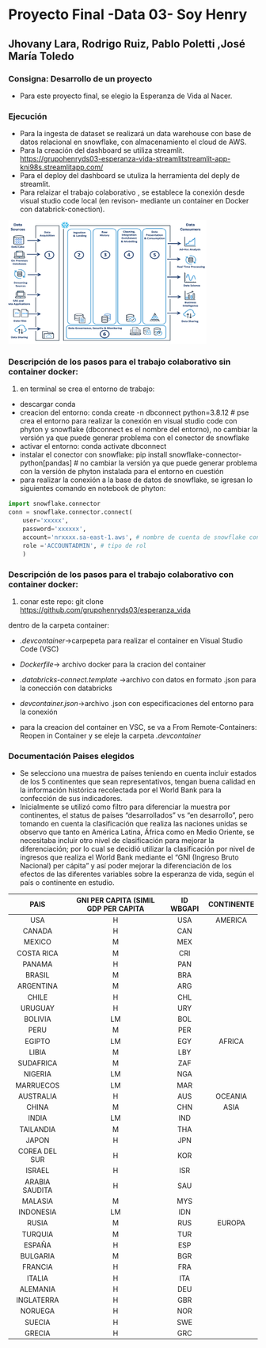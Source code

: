 # Proyecto Final -Data 03- Soy Henry
## Jhovany Lara, Rodrigo Ruiz, Pablo Poletti ,José María Toledo

### Consigna: Desarrollo de un proyecto

- Para este proyecto final, se elegio la Esperanza de Vida al Nacer.


### Ejecución

- Para la ingesta de dataset se realizará un data warehouse con base de datos relacional en snowflake, con almacenamiento el cloud de AWS. 
- Para la creación del dashboard se utiliza streamlit. https://grupohenryds03-esperanza-vida-streamlitstreamlit-app-kni98s.streamlitapp.com/
- Para el deploy del dashboard se utuliza la herramienta del deply de streamlit.
- Para relaizar el trabajo colaborativo , se establece la conexión desde visual studio code local (en revison- mediante un container en Docker con databrick-conection).

<img src="/imagenes/engineering snowflake2.png" width="400" height="250"/>



### Descripción de los pasos para el trabajo colaborativo sin container docker:

1. en terminal se crea el entorno de trabajo:
- descargar conda
- creacion del entorno: conda create -n dbconnect python=3.8.12 # pse crea el entorno para realizar la conexión en visual studio code con phyton y snowflake (dbconnect es el nombre del entorno), no cambiar la versión ya que puede generar problema con el conector de snowflake
- activar el entorno: conda activate dbconnect
- instalar el conector con snowflake: pip install snowflake-connector-python[pandas] # no cambiar la versión ya que puede generar problema con la versión de phyton instalada para el entorno en cuestión
- para realizar la conexión a la base de datos de snowflake, se igresan lo siguientes comando en notebook de phyton:

```python
import snowflake.connector
conn = snowflake.connector.connect(
    user='xxxxx',
    password='xxxxxx',
    account='nrxxxx.sa-east-1.aws', # nombre de cuenta de snowflake con su región asgnada en cloud AWS
    role ='ACCOUNTADMIN', # tipo de rol
    )
```

### Descripción de los pasos para el trabajo colaborativo con container docker:

1. conar este repo: git clone https://github.com/grupohenryds03/esperanza_vida

dentro de la carpeta container:

- *.devcontainer*->carpepeta para realizar el container en Visual Studio Code (VSC)

- *Dockerfile*-> archivo docker para la cracion del container

- *.databricks-connect.template* ->archivo con datos en formato .json para la conección con databricks

- *devcontainer.json*->archivo .json con especificaciones del entorno para la conexión 

- para la creacion del container en VSC, se va a From Remote-Containers: Reopen in Container y se eleje la carpeta *.devcontainer*


### Documentación Paises elegidos

- Se selecciono una muestra de países teniendo en cuenta incluir estados de los 5 continentes que sean representativos, tengan buena calidad en la información histórica recolectada por el World Bank para la confección de sus indicadores.
-  Inicialmente se utilizó como filtro para diferenciar la muestra por continentes, el status de países “desarrollados” vs “en desarrollo”, pero tomando en cuenta la clasificación que realiza las naciones unidas se observo que tanto en América Latina, África como en Medio Oriente, se necesitaba incluir otro nivel de clasificación para mejorar la diferenciación; por lo cual se decidió utilizar la clasificación por nivel de ingresos que realiza el World Bank mediante el “GNI (Ingreso Bruto Nacional)  per cápita” y así poder mejorar la diferenciación de los efectos de las diferentes variables sobre la esperanza de vida, según el país o continente en estudio.


|      PAIS      | GNI PER CAPITA (SIMIL GDP PER CAPITA | ID WBGAPI | CONTINENTE |
|:--------------:|:------------------------------------:|:---------:|:----------:|
| USA            |                   H                  |    USA    |   AMERICA  |
| CANADA         |                   H                  |    CAN    |            |
| MEXICO         |                   M                  |    MEX    |            |
| COSTA RICA     |                   M                  |    CRI    |            |
| PANAMA         |                   H                  |    PAN    |            |
| BRASIL         |                   M                  |    BRA    |            |
| ARGENTINA      |                   M                  |    ARG    |            |
| CHILE          |                   H                  |    CHL    |            |
| URUGUAY        |                   H                  |    URY    |            |
| BOLIVIA        |                  LM                  |    BOL    |            |
| PERU           |                   M                  |    PER    |            |
| EGIPTO         |                  LM                  |    EGY    |   AFRICA   |
| LIBIA          |                   M                  |    LBY    |            |
| SUDAFRICA      |                   M                  |    ZAF    |            |
| NIGERIA        |                  LM                  |    NGA    |            |
| MARRUECOS      |                  LM                  |    MAR    |            |
| AUSTRALIA      |                   H                  |    AUS    |   OCEANIA  |
| CHINA          |                   M                  |    CHN    |    ASIA    |
| INDIA          |                  LM                  |    IND    |            |
| TAILANDIA      |                   M                  |    THA    |            |
| JAPON          |                   H                  |    JPN    |            |
| COREA DEL SUR  |                   H                  |    KOR    |            |
| ISRAEL         |                   H                  |    ISR    |            |
| ARABIA SAUDITA |                   H                  |    SAU    |            |
| MALASIA        |                   M                  |    MYS    |            |
| INDONESIA      |                  LM                  |    IDN    |            |
| RUSIA          |                   M                  |    RUS    |   EUROPA   |
| TURQUIA        |                   M                  |    TUR    |            |
| ESPAÑA         |                   H                  |    ESP    |            |
| BULGARIA       |                   M                  |    BGR    |            |
| FRANCIA        |                   H                  |    FRA    |            |
| ITALIA         |                   H                  |    ITA    |            |
| ALEMANIA       |                   H                  |    DEU    |            |
| INGLATERRA     |                   H                  |    GBR    |            |
| NORUEGA        |                   H                  |    NOR    |            |
| SUECIA         |                   H                  |    SWE    |            |
| GRECIA         |                   H                  |    GRC    |            |


